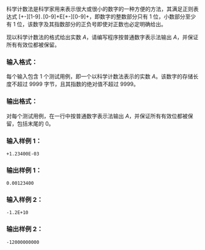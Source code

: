 科学计数法是科学家用来表示很大或很小的数字的一种方便的方法，其满足正则表达式 [+-][1-9]`.`[0-9]+E[+-][0-9]+，即数字的整数部分只有 1 位，小数部分至少有 1 位，该数字及其指数部分的正负号即使对正数也必定明确给出。

现以科学计数法的格式给出实数 *A*，请编写程序按普通数字表示法输出 *A*，并保证所有有效位都被保留。

### 输入格式：

每个输入包含 1 个测试用例，即一个以科学计数法表示的实数 *A*。该数字的存储长度不超过 9999 字节，且其指数的绝对值不超过 9999。

### 输出格式：

对每个测试用例，在一行中按普通数字表示法输出 *A*，并保证所有有效位都被保留，包括末尾的 0。

### 输入样例 1：

```in
+1.23400E-03
```

### 输出样例 1：

```out
0.00123400
```

### 输入样例 2：

```in
-1.2E+10
```

### 输出样例 2：

```out
-12000000000
```